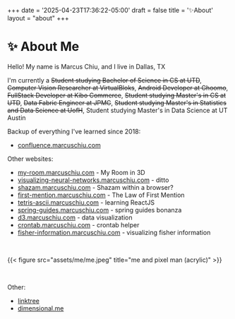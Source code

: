 +++
date = '2025-04-23T17:36:22-05:00'
draft = false
title = '✨About'
layout = "about"
+++

# ✨ About Me

Hello! My name is Marcus Chiu, and I live in Dallas, TX

I'm currently a ~~Student studying Bachelor of Science in CS at UTD~~, ~~Computer Vision Researcher at VirtualBloks~~, ~~Android Developer at Ghoomo~~, ~~FullStack Developer at Kibo Commerce~~, ~~Student studying Master's in CS at UTD~~, ~~Data Fabric Engineer at JPMC~~, ~~Student studying Master's in Statistics and Data Science at UofH~~, Student studying Master's in Data Science at UT Austin

Backup of everything I've learned since 2018:

- [confluence.marcuschiu.com](https://confluence.marcuschiu.com)

Other websites:

- [my-room.marcuschiu.com](https://my-room.marcuschiu.com) - My Room in 3D
- [visualizing-neural-networks.marcuschiu.com](https://visualizing-neural-networks.marcuschiu.com) - ditto
- [shazam.marcuschiu.com](https://shazam.marcuschiu.com) - Shazam within a browser?
- [first-mention.marcuschiu.com](https://first-mention.marcuschiu.com) - The Law of First Mention
- [tetris-ascii.marcuschiu.com](https://tetris-ascii.marcuschiu.com) - learning ReactJS
- [spring-guides.marcuschiu.com](https://spring-guides.marcuschiu.com) - spring guides bonanza
- [d3.marcuschiu.com](https://d3.marcuschiu.com) - data visualization
- [crontab.marcuschiu.com](https://crontab.marcuschiu.com) - crontab helper
- [fisher-information.marcuschiu.com](https://fisher-information.marcuschiu.com) - visualizing fisher information

&nbsp;

{{< figure src="assets/me/me.jpeg" title="me and pixel man (acrylic)" >}}

&nbsp;

Other:
- [linktree](https://linktr.ee/marcuschiu)
- [dimensional.me](https://www.dimensional.me/marcuschiu)
